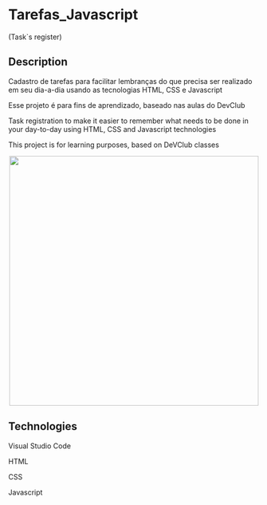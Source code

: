 # Tarefas_Javascript
(Task`s register)

## Description
Cadastro de tarefas para facilitar lembranças do que precisa ser realizado em seu dia-a-dia usando as tecnologias HTML, CSS e Javascript
<p>Esse projeto é para fins de aprendizado, baseado nas aulas do DevClub</p>
<p> Task registration to make it easier to remember what needs to be done in your day-to-day using HTML, CSS and Javascript technologies </p>
<p> This project is for learning purposes, based on DeVClub classes</p>

<p align="center">
<img width="500px" src="https://github.com/user-attachments/assets/9ee5d31f-9a6c-4955-a6ec-75dbb67f2540">
</p>

## Technologies
<p>Visual Studio Code</p>
<p>HTML</p>
<p>CSS</p>
<p>Javascript</p>

